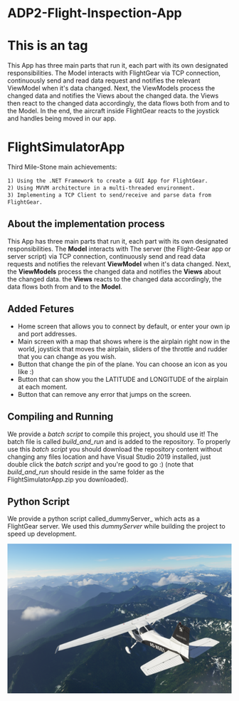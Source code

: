 # ADP2-Flight-Inspection-App

# <h1> This is an tag
  
This App has three main parts that run it, each part with its own designated responsibilities. The Model interacts with FlightGear via TCP connection, continuously send and read data request and notifies the relevant ViewModel when it's data changed. Next, the ViewModels process the changed data and notifies the Views about the changed data. the Views then react to the changed data accordingly, the data flows both from and to the Model. In the end, the aircraft inside FlightGear reacts to the joystick and handles being moved in our app.


# FlightSimulatorApp

Third Mile-Stone main achievements:

    1) Using the .NET Framework to create a GUI App for FlightGear.
    2) Using MVVM architecture in a multi-threaded environment.
    3) Implementing a TCP Client to send/receive and parse data from FlightGear.

## About the implementation process

This App has three main parts that run it, each part with its own designated responsibilities. 
The **Model** interacts with The server (the Flight-Gear app or server script) via TCP connection, continuously send and read data 
requests and notifies the relevant **ViewModel** when it's data changed. Next, the **ViewModels** process the changed data and notifies 
the **Views** about the changed data. the **Views** reacts to the changed data accordingly, the data flows both from and to 
the **Model**.

## Added Fetures

- Home screen that allows you to connect by default, or enter your own ip and port addresses.
- Main screen with a map that shows where is the airplain right now in the world, joystick that moves the airplain, sliders of the
throttle and rudder that you can change as you wish.
- Button that change the pin of the plane. You can choose an icon as you like :)
- Button that can show you the LATITUDE and LONGITUDE of the airplain at each moment.
- Button that can remove any error that jumps on the screen.

## Compiling and Running
We provide a _batch script_ to compile this project, you should use it!
The batch file is called _build_and_run_ and is added to the repository.
To properly use this _batch script_ you should download the repository content without changing any files location and have Visual Studio 2019 installed, just double click the _batch script_ and you're good to go :)
(note that _build_and_run_ should reside in the same folder as the FlightSimulatorApp.zip you downloaded).

## Python Script
We provide a python script called_dummyServer_ which acts as a FlightGear server. We used this _dummyServer_ while building the project to speed up development.

![FlightGearApp](https://github.com/yanamolo/FlightSimulatorApp/blob/master/BackgroundHome.png)
<!--stackedit_data:
eyJoaXN0b3J5IjpbLTIwNDE0Njk4NTZdfQ==
-->
